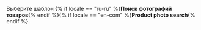 Выберите шаблон {% if locale == "ru-ru" %}**Поиск фотографий товаров**{% endif %}{% if locale == "en-com" %}**Product photo search**{% endif %}.
